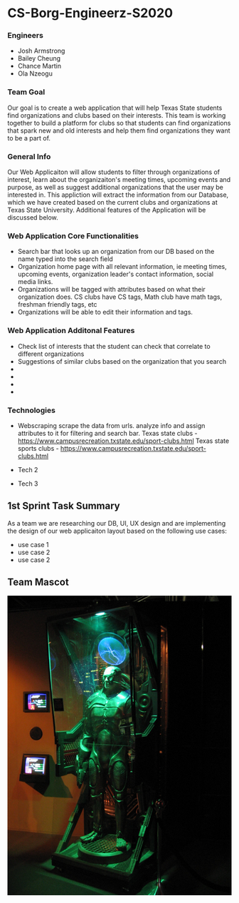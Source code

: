 # CS-Borg-Engineerz-S2020

### **Engineers**
* Josh Armstrong 
* Bailey Cheung 
* Chance Martin 
* Ola Nzeogu

### **Team Goal**
Our goal is to create a web application that will help Texas State students find organizations and clubs based on their interests. This team is working together to build a platform for clubs so that students can find organizations that spark new and old interests and help them find organizations they want to be a part of.

### **General Info**
Our Web Applicaiton will allow students to filter through organizations of interest, learn about the organizaiton's meeting times, upcoming events and purpose, as well as suggest additional organizations that the user may be interested in. This appliction will extract the information from our Database, which we have created based on the current clubs and organizations at Texas State University. Additional features of the Application will be discussed below.

### **Web Application Core Functionalities**
* Search bar that looks up an organization from our DB based on the name typed into the search field
* Organization home page with all relevant information, ie meeting times, upcoming events, organization leader's contact information, social media links.  
* Organizations will be tagged with attributes based on what their organization does. CS clubs have CS tags, Math club have math tags, freshman friendly tags, etc 
* Organizations will be able to edit their information and tags.


### **Web Application Additonal Features**
* Check list of interests that the student can check that correlate to different organizations 
* Suggestions of similar clubs based on the organization that you search
* 
*
*
*

### **Technologies**	
*  Webscraping scrape the data from urls. 
    analyze info and assign attributes to it for filtering and search bar.
    Texas state clubs - https://www.campusrecreation.txstate.edu/sport-clubs.html
    Texas state sports clubs - https://www.campusrecreation.txstate.edu/sport-clubs.html

* Tech 2
* Tech 3

## **1st Sprint Task Summary**	
As a team we are researching our DB, UI, UX design and are implementing the design of our web applicaiton layout based on the following use cases:

* use case 1
* use case 2
* use case 2

## **Team Mascot**
![alt text](https://github.com/CS3398-Borg-Engineerz/CS-Borg-Engineerz-S2020/blob/master/Borg.jpg)
